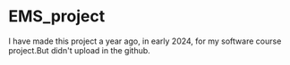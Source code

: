 # EMS_project
I have made this project a year ago, in early 2024, for my software course project.But didn't upload in the github.
